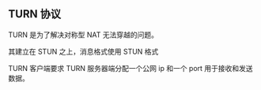 ## TURN 协议

TURN 是为了解决对称型 NAT 无法穿越的问题。

其建立在 STUN 之上，消息格式使用 STUN 格式

TURN 客户端要求 TURN 服务器端分配一个公网 ip 和一个 port 用于接收和发送数据。

